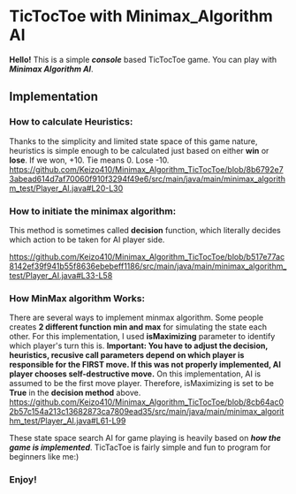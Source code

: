 # TicTocToe with Minimax_Algorithm AI
__Hello!__
This is a simple __*console*__ based TicTocToe game. You can play with ___Minimax Algorithm AI___.

## Implementation

### How to calculate Heuristics: 
Thanks to the simplicity and limited state space of this game nature, heuristics is simple enough to be calculated just based on either __win__ or __lose__. 
If we won, +10. Tie means 0. Lose -10. 
https://github.com/Keizo410/Minimax_Algorithm_TicTocToe/blob/8b6792e73abead614d7af70060f910f3294f49e6/src/main/java/main/minimax_algorithm_test/Player_AI.java#L20-L30


### How to initiate the minimax algorithm:
This method is sometimes called __decision__ function, which literally decides which action to be taken for AI player side.

https://github.com/Keizo410/Minimax_Algorithm_TicTocToe/blob/b517e77ac8142ef39f941b55f8636ebebeff1186/src/main/java/main/minimax_algorithm_test/Player_AI.java#L33-L58


### How MinMax algorithm Works:
There are several ways to implement minmax algorithm. Some people creates __2 different function min and max__ for simulating the state each other. For this implementation,
I used __isMaximizing__ parameter to identify which player's turn this is. 
**Important: You have to adjust the decision, heuristics, recusive call parameters depend on which player is responsible for the FIRST move. If this was not properly implemented, AI player chooses self-destructive move.**
On this implementation, AI is assumed to be the first move player. Therefore, isMaximizing is set to be __True__ in the __decision method__ above.
https://github.com/Keizo410/Minimax_Algorithm_TicTocToe/blob/8cb64ac02b57c154a213c13682873ca7809ead35/src/main/java/main/minimax_algorithm_test/Player_AI.java#L61-L99

These state space search AI for game playing is heavily based on ***how the game is implemented***. TicTacToe is fairly simple and fun to program for beginners like me:)

### Enjoy!
